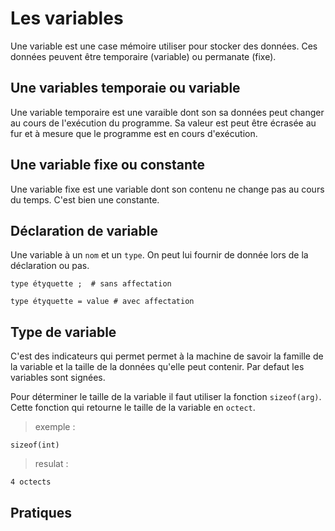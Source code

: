 # Les variables 

Une variable est une case mémoire utiliser pour stocker des données. Ces données peuvent être temporaire (variable) ou permanate (fixe). 

## Une variables temporaie ou variable

Une variable temporaire est une varaible dont son sa données peut changer au cours de l'exécution du programme. Sa valeur est peut être écrasée au fur et à mesure que le programme est en cours d'exécution. 

## Une variable fixe ou constante 

Une variable fixe est une variable dont son contenu ne change pas au cours du temps. C'est bien une constante. 

## Déclaration de variable 

Une variable à un ```nom``` et un ```type```. On peut lui fournir de donnée lors de la déclaration ou pas. 

```
type étyquette ;  # sans affectation 
```

```
type étyquette = value # avec affectation 
```

## Type de variable 

C'est des indicateurs qui permet permet à la machine de savoir la famille de la variable et la taille de la données qu'elle peut contenir. Par defaut les variables sont signées. 

Pour déterminer le taille de la variable il faut utiliser la fonction ```sizeof(arg)```. Cette fonction qui retourne le taille de la variable en ```octect```. 

>exemple :
```
sizeof(int)
```
>resulat : 
```
4 octects
```
## Pratiques 


